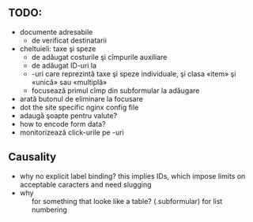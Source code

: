 TODO:
-----

* documente adresabile
  * de verificat destinatarii
* cheltuieli: taxe şi speze
  * de adăugat costurile şi cîmpurile auxiliare
  * de adăugat ID-uri la <li>-uri care reprezintă
    taxe şi speze individuale, şi clasa «item» şi
    «unică» sau «multiplă»
  * focusează primul cîmp din subformular la adăugare
* arată butonul de eliminare la focusare
* dot the site specific nginx config file
* adaugă şoapte pentru valute?
* how to encode form data?
* monitorizează click-urile pe <label/>-uri


Causality
---------

* why no explicit label binding? this implies IDs, which
  impose limits on acceptable caracters and need slugging
* why <ol> for something that looke like a table? (.subformular)
  for list numbering
